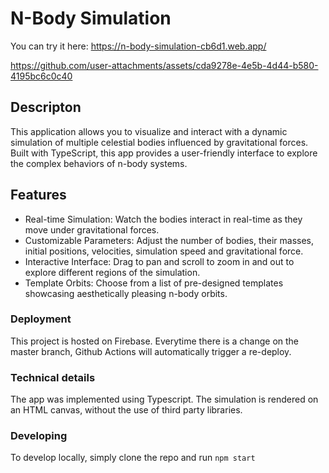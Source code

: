 # N-Body Simulation

You can try it here: https://n-body-simulation-cb6d1.web.app/

https://github.com/user-attachments/assets/cda9278e-4e5b-4d44-b580-4195bc6c0c40

## Descripton

This application allows you to visualize and interact with a dynamic simulation of multiple celestial bodies influenced by gravitational forces. Built with TypeScript, this app provides a user-friendly interface to explore the complex behaviors of n-body systems.

## Features

- Real-time Simulation: Watch the bodies interact in real-time as they move under gravitational forces.
- Customizable Parameters: Adjust the number of bodies, their masses, initial positions, velocities, simulation speed and gravitational force.
- Interactive Interface: Drag to pan and scroll to zoom in and out to explore different regions of the simulation.
- Template Orbits: Choose from a list of pre-designed templates showcasing aesthetically pleasing n-body orbits.

### Deployment

This project is hosted on Firebase. Everytime there is a change on the master branch, Github Actions will automatically trigger a re-deploy.

### Technical details

The app was implemented using Typescript. The simulation is rendered on an HTML canvas, without the use of third party libraries.

### Developing

To develop locally, simply clone the repo and run `npm start`
